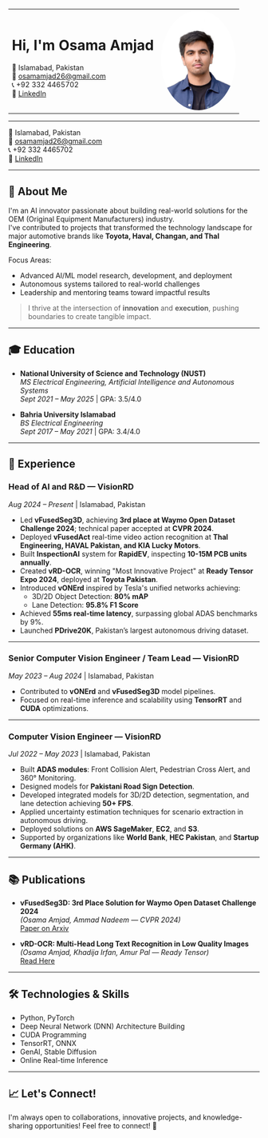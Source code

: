 <table>
  <tr>
    <td>

# Hi, I'm Osama Amjad

📍 Islamabad, Pakistan  
📧 [osamamjad26@gmail.com](mailto:osamamjad26@gmail.com)  
📞 +92 332 4465702  
🔗 [LinkedIn](https://www.linkedin.com/in/osamaamjad)

</td>
    <td>
      <img src="mine/IMG_3666.JPG" alt="Osama Amjad" width="150" style="border-radius: 50%;" />
    </td>
  </tr>
</table>

---

📍 Islamabad, Pakistan  
📧 [osamamjad26@gmail.com](mailto:osamamjad26@gmail.com)  
📞 +92 332 4465702  
🔗 [LinkedIn](https://www.linkedin.com/in/osamaamjad)

---

## 🚀 About Me

I'm an AI innovator passionate about building real-world solutions for the OEM (Original Equipment Manufacturers) industry.  
I've contributed to projects that transformed the technology landscape for major automotive brands like **Toyota, Haval, Changan, and Thal Engineering**.

Focus Areas:

- Advanced AI/ML model research, development, and deployment
- Autonomous systems tailored to real-world challenges
- Leadership and mentoring teams toward impactful results

> I thrive at the intersection of **innovation** and **execution**, pushing boundaries to create tangible impact.

---

## 🎓 Education

- **National University of Science and Technology (NUST)**  
  *MS Electrical Engineering, Artificial Intelligence and Autonomous Systems*  
  *Sept 2021 – May 2025* | GPA: 3.5/4.0

- **Bahria University Islamabad**  
  *BS Electrical Engineering*  
  *Sept 2017 – May 2021* | GPA: 3.4/4.0

---

## 💼 Experience

### Head of AI and R&D — VisionRD  
*Aug 2024 – Present* | Islamabad, Pakistan

- Led **vFusedSeg3D**, achieving **3rd place at Waymo Open Dataset Challenge 2024**; technical paper accepted at **CVPR 2024**.
- Deployed **vFusedAct** real-time video action recognition at **Thal Engineering, HAVAL Pakistan, and KIA Lucky Motors**.
- Built **InspectionAI** system for **RapidEV**, inspecting **10-15M PCB units annually**.
- Created **vRD-OCR**, winning "Most Innovative Project" at **Ready Tensor Expo 2024**, deployed at **Toyota Pakistan**.
- Introduced **vONErd** inspired by Tesla's unified networks achieving:
  - 3D/2D Object Detection: **80% mAP**
  - Lane Detection: **95.8% F1 Score**
- Achieved **55ms real-time latency**, surpassing global ADAS benchmarks by 9%.
- Launched **PDrive20K**, Pakistan’s largest autonomous driving dataset.

---

### Senior Computer Vision Engineer / Team Lead — VisionRD  
*May 2023 – Aug 2024* | Islamabad, Pakistan

- Contributed to **vONErd** and **vFusedSeg3D** model pipelines.
- Focused on real-time inference and scalability using **TensorRT** and **CUDA** optimizations.

---

### Computer Vision Engineer — VisionRD  
*Jul 2022 – May 2023* | Islamabad, Pakistan

- Built **ADAS modules**: Front Collision Alert, Pedestrian Cross Alert, and 360° Monitoring.
- Designed models for **Pakistani Road Sign Detection**.
- Developed integrated models for 3D/2D detection, segmentation, and lane detection achieving **50+ FPS**.
- Applied uncertainty estimation techniques for scenario extraction in autonomous driving.
- Deployed solutions on **AWS SageMaker**, **EC2**, and **S3**.
- Supported by organizations like **World Bank**, **HEC Pakistan**, and **Startup Germany (AHK)**.

---

## 📚 Publications

- **vFusedSeg3D: 3rd Place Solution for Waymo Open Dataset Challenge 2024**  
  *(Osama Amjad, Ammad Nadeem — CVPR 2024)*  
  [Paper on Arxiv](https://arxiv.org/abs/2408.15254)

- **vRD-OCR: Multi-Head Long Text Recognition in Low Quality Images**  
  *(Osama Amjad, Khadija Irfan, Amur Pal — Ready Tensor)*  
  [Read Here](https://app.readytensor.ai/publications/vrdocr-multihead-long-text-recognition-in-low-quality-images-s3TebOv2I3iT)

---

## 🛠️ Technologies & Skills

- Python, PyTorch
- Deep Neural Network (DNN) Architecture Building
- CUDA Programming
- TensorRT, ONNX
- GenAI, Stable Diffusion
- Online Real-time Inference

---

## 📈 Let's Connect!

I'm always open to collaborations, innovative projects, and knowledge-sharing opportunities! Feel free to connect! 🚀
